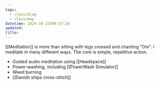 ```yaml
---
tags:
  - class/blog
  - class/map
datetime: 2024-10-25T09:57:29
updated: 
title:
---
```

[[Meditation]] is more than sitting with legs crossed and chanting "Om". I meditate in many different ways. The core is simple, repetitive action.

- Guided audio meditation using [[Headspace]]
- Power-washing, including [[PowerWash Simulator]]
- Weed burning
- [[Danish ships cross-stitch]]